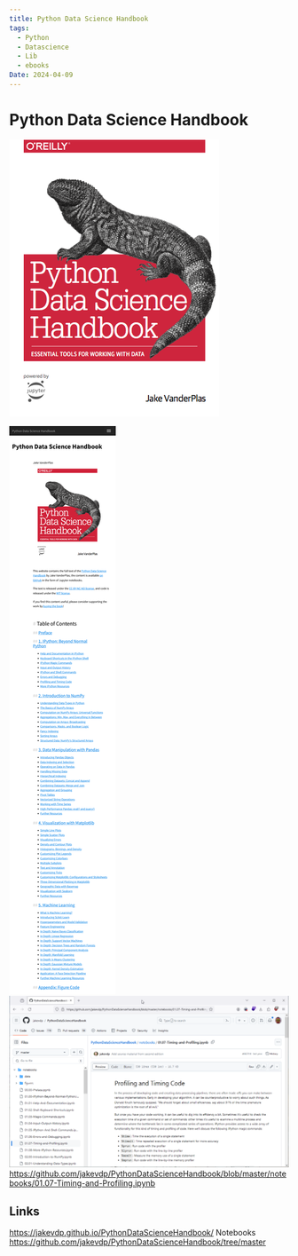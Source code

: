 ```yaml
---
title: Python Data Science Handbook
tags:
  - Python
  - Datascience
  - Lib
  - ebooks
Date: 2024-04-09
---
```

# Python Data Science Handbook

![](../_asset/2024-04-09-py-Datascience_image_1.png)




![](../_asset/2024-04-09-py-Datascience_image_2.png)
![](../_asset/2024-04-09-py-Datascience_image_3.png)
<https://github.com/jakevdp/PythonDataScienceHandbook/blob/master/notebooks/01.07-Timing-and-Profiling.ipynb>
## Links

<https://jakevdp.github.io/PythonDataScienceHandbook/>
Notebooks
<https://github.com/jakevdp/PythonDataScienceHandbook/tree/master>